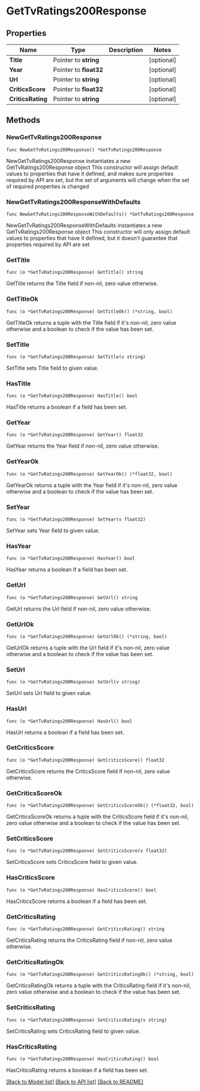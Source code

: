# GetTvRatings200Response

## Properties

Name | Type | Description | Notes
------------ | ------------- | ------------- | -------------
**Title** | Pointer to **string** |  | [optional] 
**Year** | Pointer to **float32** |  | [optional] 
**Url** | Pointer to **string** |  | [optional] 
**CriticsScore** | Pointer to **float32** |  | [optional] 
**CriticsRating** | Pointer to **string** |  | [optional] 

## Methods

### NewGetTvRatings200Response

`func NewGetTvRatings200Response() *GetTvRatings200Response`

NewGetTvRatings200Response instantiates a new GetTvRatings200Response object
This constructor will assign default values to properties that have it defined,
and makes sure properties required by API are set, but the set of arguments
will change when the set of required properties is changed

### NewGetTvRatings200ResponseWithDefaults

`func NewGetTvRatings200ResponseWithDefaults() *GetTvRatings200Response`

NewGetTvRatings200ResponseWithDefaults instantiates a new GetTvRatings200Response object
This constructor will only assign default values to properties that have it defined,
but it doesn't guarantee that properties required by API are set

### GetTitle

`func (o *GetTvRatings200Response) GetTitle() string`

GetTitle returns the Title field if non-nil, zero value otherwise.

### GetTitleOk

`func (o *GetTvRatings200Response) GetTitleOk() (*string, bool)`

GetTitleOk returns a tuple with the Title field if it's non-nil, zero value otherwise
and a boolean to check if the value has been set.

### SetTitle

`func (o *GetTvRatings200Response) SetTitle(v string)`

SetTitle sets Title field to given value.

### HasTitle

`func (o *GetTvRatings200Response) HasTitle() bool`

HasTitle returns a boolean if a field has been set.

### GetYear

`func (o *GetTvRatings200Response) GetYear() float32`

GetYear returns the Year field if non-nil, zero value otherwise.

### GetYearOk

`func (o *GetTvRatings200Response) GetYearOk() (*float32, bool)`

GetYearOk returns a tuple with the Year field if it's non-nil, zero value otherwise
and a boolean to check if the value has been set.

### SetYear

`func (o *GetTvRatings200Response) SetYear(v float32)`

SetYear sets Year field to given value.

### HasYear

`func (o *GetTvRatings200Response) HasYear() bool`

HasYear returns a boolean if a field has been set.

### GetUrl

`func (o *GetTvRatings200Response) GetUrl() string`

GetUrl returns the Url field if non-nil, zero value otherwise.

### GetUrlOk

`func (o *GetTvRatings200Response) GetUrlOk() (*string, bool)`

GetUrlOk returns a tuple with the Url field if it's non-nil, zero value otherwise
and a boolean to check if the value has been set.

### SetUrl

`func (o *GetTvRatings200Response) SetUrl(v string)`

SetUrl sets Url field to given value.

### HasUrl

`func (o *GetTvRatings200Response) HasUrl() bool`

HasUrl returns a boolean if a field has been set.

### GetCriticsScore

`func (o *GetTvRatings200Response) GetCriticsScore() float32`

GetCriticsScore returns the CriticsScore field if non-nil, zero value otherwise.

### GetCriticsScoreOk

`func (o *GetTvRatings200Response) GetCriticsScoreOk() (*float32, bool)`

GetCriticsScoreOk returns a tuple with the CriticsScore field if it's non-nil, zero value otherwise
and a boolean to check if the value has been set.

### SetCriticsScore

`func (o *GetTvRatings200Response) SetCriticsScore(v float32)`

SetCriticsScore sets CriticsScore field to given value.

### HasCriticsScore

`func (o *GetTvRatings200Response) HasCriticsScore() bool`

HasCriticsScore returns a boolean if a field has been set.

### GetCriticsRating

`func (o *GetTvRatings200Response) GetCriticsRating() string`

GetCriticsRating returns the CriticsRating field if non-nil, zero value otherwise.

### GetCriticsRatingOk

`func (o *GetTvRatings200Response) GetCriticsRatingOk() (*string, bool)`

GetCriticsRatingOk returns a tuple with the CriticsRating field if it's non-nil, zero value otherwise
and a boolean to check if the value has been set.

### SetCriticsRating

`func (o *GetTvRatings200Response) SetCriticsRating(v string)`

SetCriticsRating sets CriticsRating field to given value.

### HasCriticsRating

`func (o *GetTvRatings200Response) HasCriticsRating() bool`

HasCriticsRating returns a boolean if a field has been set.


[[Back to Model list]](../README.md#documentation-for-models) [[Back to API list]](../README.md#documentation-for-api-endpoints) [[Back to README]](../README.md)



